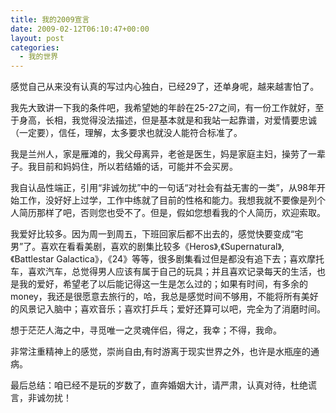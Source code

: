 ```yaml
---
title: 我的2009宣言
date: 2009-02-12T06:10:47+00:00
layout: post
categories:
  - 我的世界
---
```

感觉自己从来没有认真的写过内心独白，已经29了，还单身呢，越来越害怕了。

我先大致讲一下我的条件吧，我希望她的年龄在25-27之间，有一份工作就好，至于身高，长相，我觉得没法描述，但是基本就是和我站一起靠谱，对爱情要忠诚（一定要），信任，理解，太多要求也就没人能符合标准了。

我是兰州人，家是雁滩的，我父母离异，老爸是医生，妈是家庭主妇，操劳了一辈子。我目前和妈妈住，所以若结婚的话，可能并不会买房。

我自认品性端正，引用“非诚勿扰”中的一句话“对社会有益无害的一类”，从98年开始工作，没好好上过学，工作中练就了目前的性格和能力。我想我就不要像是列个人简历那样了吧，否则您也受不了。但是，假如您想看我的个人简历，欢迎索取。

我爱好比较多。因为周一到周五，下班回家后都不出去的，感觉快要变成“宅男”了。喜欢在看看美剧，喜欢的剧集比较多《Heros》,《Supernatural》,《Battlestar Galactica》，《24》等等，很多剧集看过但是都没有追下去；喜欢摩托车，喜欢汽车，总觉得男人应该有属于自己的玩具；并且喜欢记录每天的生活，也是我的爱好，希望老了以后能记得这一生是怎么过的；如果有时间，有多余的money，我还是很愿意去旅行的，哈，我总是感觉时间不够用，不能将所有美好的风景记入脑中；喜欢音乐；喜欢打乒乓；爱好还算可以吧，完全为了消磨时间。
<!--more-->
想于茫茫人海之中，寻觅唯一之灵魂伴侣，得之，我幸；不得，我命。

非常注重精神上的感觉，崇尚自由,有时游离于现实世界之外，也许是水瓶座的通病。

最后总结：咱已经不是玩的岁数了，直奔婚姻大计，请严肃，认真对待，杜绝谎言，非诚勿扰！